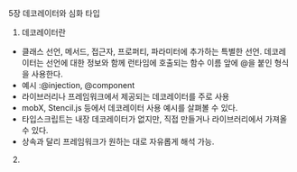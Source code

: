 5장 데코레이터와 심화 타입 

1. 데코레이터란
- 클래스 선언, 메서드, 접근자, 프로퍼티, 파라미터에 추가하는 특별한 선언. 데코레이터는 선언에 대한 정보와 함께 런타임에 호출되는 함수 이름 앞에 @을 붙인 형식을 사용한다.
- 예시 :@injection, @component
- 라이브러리나 프레임워크에서 제공되는 데코레이터를 주로 사용
- mobX, Stencil.js 등에서 데코레이터 사용 예시를 살펴볼 수 있다. 
- 타입스크립트는 내장 데코레이터가 없지만, 직접 만들거나 라이브러리에서 가져올 수 있다. 
- 상속과 달리 프레임워크가 원하는 대로 자유롭게 해석 가능. 

2. 
